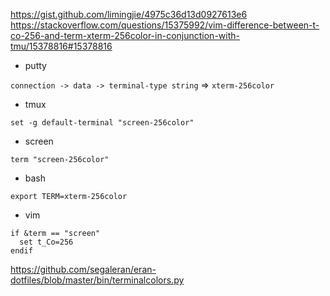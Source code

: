 
https://gist.github.com/limingjie/4975c36d13d0927613e6  
https://stackoverflow.com/questions/15375992/vim-difference-between-t-co-256-and-term-xterm-256color-in-conjunction-with-tmu/15378816#15378816



- putty

`connection -> data -> terminal-type string`  => `xterm-256color`

- tmux 

```
set -g default-terminal "screen-256color"
```

- screen
```
term "screen-256color"
```

- bash
```
export TERM=xterm-256color
```

- vim
```vim
if &term == "screen"
  set t_Co=256
endif
```
https://github.com/segaleran/eran-dotfiles/blob/master/bin/terminalcolors.py
